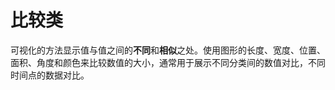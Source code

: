 <!--
index: 1
title: 比较类
showDocsByTag: compare
-->

# 比较类

可视化的方法显示值与值之间的**不同**和**相似**之处。使用图形的长度、宽度、位置、面积、角度和颜色来比较数值的大小，通常用于展示不同分类间的数值对比，不同时间点的数据对比。

